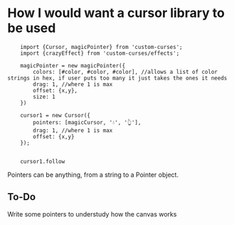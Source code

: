 # How I would want a cursor library to be used

```
    import {Cursor, magicPointer} from 'custom-curses';
    import {crazyEffect} from 'custom-curses/effects';

    magicPointer = new magicPointer({
        colors: [#color, #color, #color], //allows a list of color strings in hex, if user puts too many it just takes the ones it needs
        drag: 1, //where 1 is max
        offset: {x,y},
        size: 1
    })

    cursor1 = new Cursor({
        pointers: [magicCursor, '💧', '👆'],
        drag: 1, //where 1 is max
        offset: {x,y}
    });

    
    cursor1.follow

```

Pointers can be anything, from a string to a Pointer object.


## To-Do
Write some pointers to understudy how the canvas works